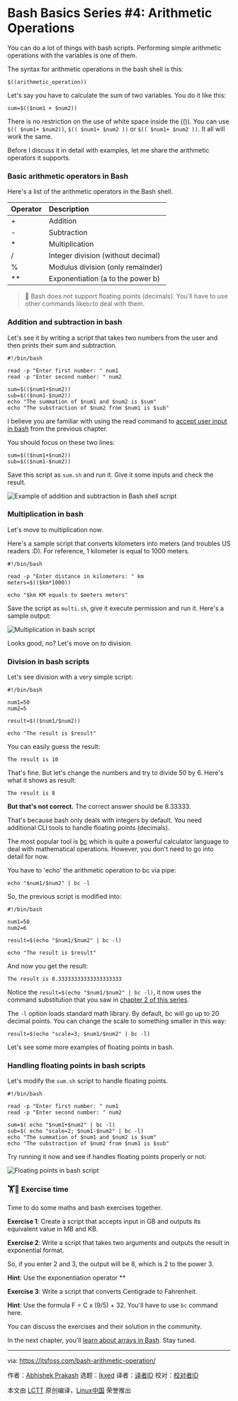 [#]: subject: "Bash Basics Series #4: Arithmetic Operations"
[#]: via: "https://itsfoss.com/bash-arithmetic-operation/"
[#]: author: "Abhishek Prakash https://itsfoss.com/author/abhishek/"
[#]: collector: "lkxed"
[#]: translator: " "
[#]: reviewer: " "
[#]: publisher: " "
[#]: url: " "

Bash Basics Series #4: Arithmetic Operations
======

You can do a lot of things with bash scripts. Performing simple arithmetic operations with the variables is one of them.

The syntax for arithmetic operations in the bash shell is this:

```
$((arithmetic_operation))
```

Let's say you have to calculate the sum of two variables. You do it like this:

```
sum=$(($num1 + $num2))
```

There is no restriction on the use of white space inside the (()). You can use `$(( $num1+ $num2))`, `$(( $num1+ $num2 ))` or `$(( $num1+ $num2 ))`. It all will work the same.

Before I discuss it in detail with examples, let me share the arithmetic operators it supports.

### Basic arithmetic operators in Bash

Here's a list of the arithmetic operators in the Bash shell.

| Operator | Description |
| :- | :- |
| + | Addition |
| - | Subtraction |
| * | Multiplication |
| / | Integer division (without decimal) |
| % | Modulus division (only remainder) |
| ** | Exponentiation (a to the power b) |

> 🚧 Bash does not support floating points (decimals). You'll have to use other commands like`bc`to deal with them.

### Addition and subtraction in bash

Let's see it by writing a script that takes two numbers from the user and then prints their sum and subtraction.

```
#!/bin/bash

read -p "Enter first number: " num1
read -p "Enter second number: " num2

sum=$(($num1+$num2))
sub=$(($num1-$num2))
echo "The summation of $num1 and $num2 is $sum"
echo "The substraction of $num2 from $num1 is $sub"
```

I believe you are familiar with using the read command to [accept user input in bash][1] from the previous chapter.

You should focus on these two lines:

```
sum=$(($num1+$num2))
sub=$(($num1-$num2))
```

Save this script as `sum.sh` and run it. Give it some inputs and check the result.

![Example of addition and subtraction in Bash shell script][2]

### Multiplication in bash

Let's move to multiplication now.

Here's a sample script that converts kilometers into meters (and troubles US readers :D). For reference, 1 kilometer is equal to 1000 meters.

```
#!/bin/bash

read -p "Enter distance in kilometers: " km
meters=$(($km*1000))

echo "$km KM equals to $meters meters"
```

Save the script as `multi.sh`, give it execute permission and run it. Here's a sample output:

![Multiplication in bash script][3]

Looks good, no? Let's move on to division.

### Division in bash scripts

Let's see division with a very simple script:

```
#!/bin/bash

num1=50
num2=5

result=$(($num1/$num2))

echo "The result is $result"
```

You can easily guess the result:

```
The result is 10
```

That's fine. But let's change the numbers and try to divide 50 by 6. Here's what it shows as result:

```
The result is 8
```

**But that's not correct.** The correct answer should be 8.33333.

That's because bash only deals with integers by default. You need additional CLI tools to handle floating points (decimals).

The most popular tool is [bc][4] which is quite a powerful calculator language to deal with mathematical operations. However, you don't need to go into detail for now.

You have to 'echo' the arithmetic operation to bc via pipe:

```
echo "$num1/$num2" | bc -l
```

So, the previous script is modified into:

```
#!/bin/bash

num1=50
num2=6

result=$(echo "$num1/$num2" | bc -l)

echo "The result is $result"
```

And now you get the result:

```
The result is 8.33333333333333333333
```

Notice the `result=$(echo "$num1/$num2" | bc -l)`, it now uses the command substitution that you saw in [chapter 2 of this series][5].

The `-l` option loads standard math library. By default, bc will go up to 20 decimal points. You can change the scale to something smaller in this way:

```
result=$(echo "scale=3; $num1/$num2" | bc -l)
```

Let's see some more examples of floating points in bash.

### Handling floating points in bash scripts

Let's modify the `sum.sh` script to handle floating points.

```
#!/bin/bash

read -p "Enter first number: " num1
read -p "Enter second number: " num2

sum=$( echo "$num1+$num2" | bc -l)
sub=$( echo "scale=2; $num1-$num2" | bc -l)
echo "The summation of $num1 and $num2 is $sum"
echo "The substraction of $num2 from $num1 is $sub"
```

Try running it now and see if handles floating points properly or not:

![Floating points in bash script][6]

### 🏋️🤸 Exercise time

Time to do some maths and bash exercises together.

**Exercise 1**: Create a script that accepts input in GB and outputs its equivalent value in MB and KB.

**Exercise 2**: Write a script that takes two arguments and outputs the result in exponential format.

So, if you enter 2 and 3, the output will be 8, which is 2 to the power 3.

**Hint**: Use the exponentiation operator **

**Exercise 3**: Write a script that converts Centigrade to Fahrenheit.

**Hint**: Use the formula F = C x (9/5) + 32. You'll have to use `bc` command here.

You can discuss the exercises and their solution in the community.

In the next chapter, you'll [learn about arrays in Bash][7]. Stay tuned.

--------------------------------------------------------------------------------

via: https://itsfoss.com/bash-arithmetic-operation/

作者：[Abhishek Prakash][a]
选题：[lkxed][b]
译者：[译者ID](https://github.com/译者ID)
校对：[校对者ID](https://github.com/校对者ID)

本文由 [LCTT](https://github.com/LCTT/TranslateProject) 原创编译，[Linux中国](https://linux.cn/) 荣誉推出

[a]: https://itsfoss.com/author/abhishek/
[b]: https://github.com/lkxed/
[1]: https://itsfoss.com/bash-pass-arguments/
[2]: https://itsfoss.com/content/images/2023/07/addition-substraction-bash-script.png
[3]: https://itsfoss.com/content/images/2023/07/multiplication-bash-script.png
[4]: https://www.gnu.org/software/bc/manual/html_mono/bc.html
[5]: https://itsfoss.com/bash-use-variables/
[6]: https://itsfoss.com/content/images/2023/07/floating-point-bash.png
[7]: https://itsfoss.com/bash-arrays/
